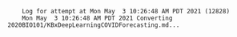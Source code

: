         Log for attempt at Mon May  3 10:26:48 AM PDT 2021 (12828)
        Mon May  3 10:26:48 AM PDT 2021 Converting 2020BIO101/KBxDeepLearningCOVIDForecasting.md...
